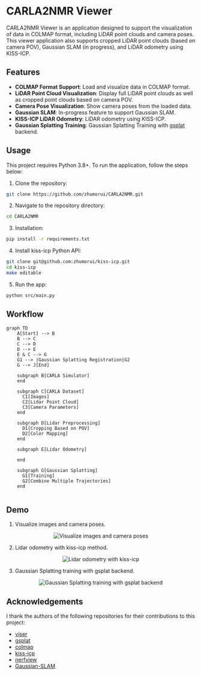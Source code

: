 # CARLA2NMR Viewer

CARLA2NMR Viewer is an application designed to support the visualization of data in COLMAP format, including LiDAR point clouds and camera poses. This viewer application also supports cropped LiDAR point clouds (based on camera POV), Gaussian SLAM (in progress), and LiDAR odometry using KISS-ICP.

## Features

- **COLMAP Format Support**: Load and visualize data in COLMAP format.
- **LiDAR Point Cloud Visualization**: Display full LiDAR point clouds as well as cropped point clouds based on camera POV.
- **Camera Pose Visualization**: Show camera poses from the loaded data.
- **Gaussian SLAM**: In-progress feature to support Gaussian SLAM.
- **KISS-ICP LiDAR Odometry**: LiDAR odometry using KISS-ICP.
- **Gaussian Splatting Training**: Gaussian Splatting Training with [gsplat](https://github.com/nerfstudio-project/gsplat) backend.

## Usage
This project requires Python 3.8+. To run the application, follow the steps below:
1. Clone the repository:
```bash
git clone https://github.com/zhumorui/CARLA2NMR.git
```
2. Navigate to the repository directory:
```bash
cd CARLA2NMR
```
3. Installation:
```bash
pip install -r requirements.txt
```
4. Install kiss-icp Python API:
```bash
git clone git@github.com:zhumorui/kiss-icp.git
cd kiss-icp
make editable 

```

5. Run the app:
```bash
python src/main.py
```

## Workflow
```mermaid
graph TD
    A[Start] --> B
    B --> C
    C --> D
    D --> E
    E & C --> G
    G1 --> |Gaussian Splatting Registration|G2
    G --> J[End]

    subgraph B[CARLA Simulator]
    end

    subgraph C[CARLA Dataset]
      C1[Images]
      C2[Lidar Point Cloud]
      C3[Camera Parameters]
    end

    subgraph D[Lidar Preprocessing]
      D1[Cropping Based on POV]
      D2[Color Mapping]
    end

    subgraph E[Lidar Odometry]
      
    end

    subgraph G[Gaussian Splatting]
      G1[Training]
      G2[Combine Multiple Trajectories]
    end
    
```


## Demo
1. Visualize images and camera poses. 
<p align="center">
  <img src="assets/poses_vis.gif" alt="Visualize images and camera poses" >
</p>

2. Lidar odometry with kiss-icp method.
<p align="center">
  <img src="assets/kiss-icp_vis.gif" alt="Lidar odometry with kiss-icp" >
</p>

3. Gaussian Splatting training with gsplat backend.
<p align="center">
  <img src="assets/gs-training.gif" alt="Gaussian Splatting training with gsplat backend" >
</p>


## Acknowledgements
I thank the authors of the following repositories for their contributions to this project:
- [viser](https://viser.studio/latest/)
- [gsplat](https://github.com/nerfstudio-project/gsplat)
- [colmap](https://github.com/colmap/colmap)
- [kiss-icp](https://github.com/PRBonn/kiss-icp)
- [nerfview](https://github.com/hangg7/nerfview)
- [Gaussian-SLAM](https://github.com/VladimirYugay/Gaussian-SLAM)
